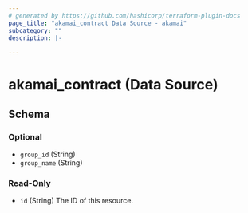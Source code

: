 ```yaml
---
# generated by https://github.com/hashicorp/terraform-plugin-docs
page_title: "akamai_contract Data Source - akamai"
subcategory: ""
description: |-
  
---
```


# akamai_contract (Data Source)





<!-- schema generated by tfplugindocs -->
## Schema

### Optional

- `group_id` (String)
- `group_name` (String)

### Read-Only

- `id` (String) The ID of this resource.
